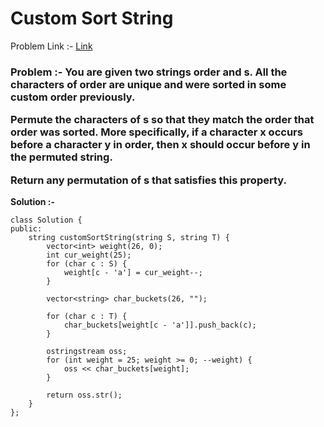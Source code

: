 # Custom Sort String

Problem Link :- [Link](https://leetcode.com/problems/custom-sort-string/)

<h3>
Problem :- You are given two strings order and s. All the characters of order are unique and were sorted in some custom order previously.

Permute the characters of s so that they match the order that order was sorted. More specifically, if a character x occurs before a character y in order, then x should occur before y in the permuted string.

Return any permutation of s that satisfies this property.
</h3>


**Solution :-**
```
class Solution {
public:
    string customSortString(string S, string T) {
        vector<int> weight(26, 0);
        int cur_weight(25);
        for (char c : S) {
            weight[c - 'a'] = cur_weight--;
        }
        
        vector<string> char_buckets(26, "");
        
        for (char c : T) {
            char_buckets[weight[c - 'a']].push_back(c);
        }
        
        ostringstream oss;
        for (int weight = 25; weight >= 0; --weight) {
            oss << char_buckets[weight];
        }
        
        return oss.str();
    }
};
```
